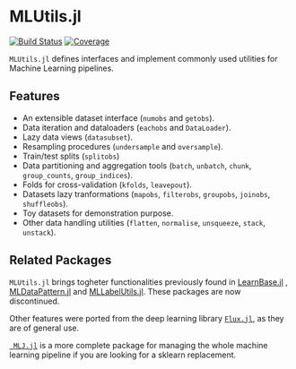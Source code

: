 # MLUtils.jl

[![Build Status](https://github.com/JuliaML/MLUtils.jl/actions/workflows/CI.yml/badge.svg?branch=main)](https://github.com/JuliaML/MLUtils.jl/actions/workflows/CI.yml?query=branch%3Amain)
[![Coverage](https://codecov.io/gh/JuliaML/MLUtils.jl/branch/main/graph/badge.svg)](https://codecov.io/gh/JuliaML/MLUtils.jl)

`MLUtils.jl` defines interfaces and implement commonly used utilities for Machine Learning pipelines.

## Features

- An extensible dataset interface  (`numobs` and `getobs`).
- Data iteration and dataloaders (`eachobs` and `DataLoader`).
- Lazy data views (`datasubset`). 
- Resampling procedures (`undersample` and `oversample`).
- Train/test splits (`splitobs`) 
- Data partitioning and aggregation tools (`batch`, `unbatch`, `chunk`, `group_counts`, `group_indices`).
- Folds for cross-validation (`kfolds`, `leavepout`).
- Datasets lazy tranformations (`mapobs`, `filterobs`, `groupobs`, `joinobs`, `shuffleobs`).
- Toy datasets for demonstration purpose. 
- Other data handling utilities (`flatten`, `normalise`, `unsqueeze`, `stack`, `unstack`).

## Related Packages

`MLUtils.jl` brings togheter functionalities previously found in [LearnBase.jl](https://github.com/JuliaML/LearnBase.jl) , [MLDataPattern.jl](https://github.com/JuliaML/MLDataPattern.jl) and [MLLabelUtils.jl](https://github.com/JuliaML/MLLabelUtils.jl). These packages are now discontinued. 

Other features were ported from the deep learning library [`Flux.jl`](https://github.com/FluxML/Flux.jl), as they are of general use. 

[` MLJ.jl`](https://alan-turing-institute.github.io/MLJ.jl/dev/) is a more complete package for managing the whole machine learning pipeline if you are looking for a sklearn replacement.
